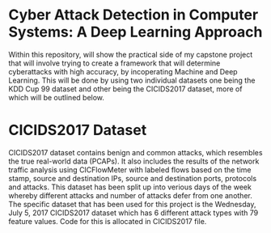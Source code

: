 # Cyber Attack Detection in Computer Systems: A Deep Learning Approach 

Within this repository, will show the practical side of my capstone project that will involve trying to create a framework that will determine cyberattacks with high accuracy, by incoperating Machine and Deep Learning.  This will be done by using two individual datasets one being the KDD Cup 99 dataset and other being the CICIDS2017 dataset, more of which will be outlined below. 

# CICIDS2017 Dataset 

CICIDS2017 dataset contains benign and common attacks, which resembles the true real-world data (PCAPs). It also includes the results of the network traffic analysis using CICFlowMeter with labeled flows based on the time stamp, source and destination IPs, source and destination ports, protocols and attacks. This dataset has been split up into verious days of the week whereby different attacks and number of attacks defer from one another. The specific dataset that has been used for this project is the Wednesday, July 5, 2017 CICIDS2017 dataset which has 6 different attack types with 79 feature values. Code for this is allocated in CICIDS2017 file. 



